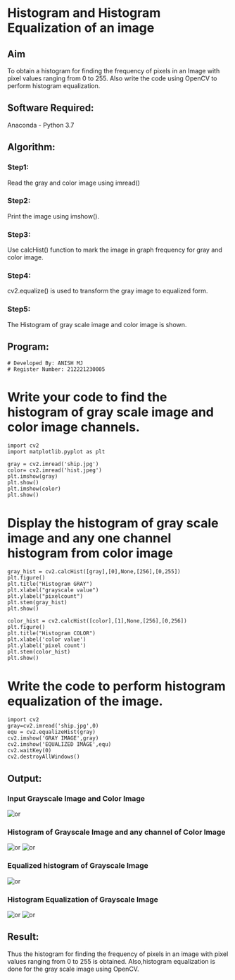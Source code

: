 # Histogram and Histogram Equalization of an image
## Aim
To obtain a histogram for finding the frequency of pixels in an Image with pixel values ranging from 0 to 255. Also write the code using OpenCV to perform histogram equalization.

## Software Required:
Anaconda - Python 3.7

## Algorithm:
### Step1:
Read the gray and color image using imread()


### Step2:
Print the image using imshow().



### Step3:
Use calcHist() function to mark the image in graph frequency for gray and color image.



### Step4:
cv2.equalize() is used to transform the gray image to equalized form.



### Step5:
The Histogram of gray scale image and color image is shown.



## Program:
~~~
# Developed By: ANISH MJ
# Register Number: 212221230005
~~~ 

# Write your code to find the histogram of gray scale image and color image channels.
~~~
import cv2
import matplotlib.pyplot as plt

gray = cv2.imread('ship.jpg')
color= cv2.imread('hist.jpeg')
plt.imshow(gray)
plt.show()
plt.imshow(color)
plt.show()
~~~




# Display the histogram of gray scale image and any one channel histogram from color image
~~~
gray_hist = cv2.calcHist([gray],[0],None,[256],[0,255])
plt.figure()
plt.title("Histogram GRAY")
plt.xlabel("grayscale value")
plt.ylabel("pixelcount")
plt.stem(gray_hist)
plt.show()

color_hist = cv2.calcHist([color],[1],None,[256],[0,256])
plt.figure()
plt.title("Histogram COLOR")
plt.xlabel('color value')
plt.ylabel('pixel count')
plt.stem(color_hist)
plt.show()
~~~




# Write the code to perform histogram equalization of the image. 
~~~
import cv2
gray=cv2.imread('ship.jpg',0)
equ = cv2.equalizeHist(gray)
cv2.imshow('GRAY IMAGE',gray)
cv2.imshow('EQUALIZED IMAGE',equ)
cv2.waitKey(0)
cv2.destroyAllWindows()
~~~







## Output:
### Input Grayscale Image and Color Image
![or](original.png)
### Histogram of Grayscale Image and any channel of Color Image
![or](grayhistogram.png)
![or](colorhistogram.png)

### Equalized histogram of Grayscale Image
![or](histogram.png)

### Histogram Equalization of Grayscale Image
![or](gray.png)
![or](equalized.png)

## Result: 
Thus the histogram for finding the frequency of pixels in an image with pixel values ranging from 0 to 255 is obtained. Also,histogram equalization is done for the gray scale image using OpenCV.
